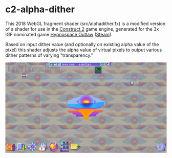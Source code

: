 # c2-alpha-dither

This 2018 WebGL fragment shader (src/alphadither.fx) is a modified version of a shader for use in the [Construct 2](https://www.scirra.com/store/construct-2) game engine, generated for the 3x IGF nominated game [Hypnospace Outlaw](http://www.hypnospace.net/) ([Steam](https://store.steampowered.com/app/844590/Hypnospace_Outlaw/)). 

Based on input dither value (and optionally on existing alpha value of the pixel) this shader adjusts the alpha value of virtual pixels to output various dither patterns of varying "transparency."

![screenshot](https://github.com/thatwhichis/c2-alpha-dither/blob/master/screenshot.png)
